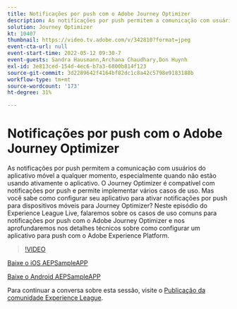 ```yaml
---
title: Notificações por push com o Adobe Journey Optimizer
description: As notificações por push permitem a comunicação com usuários do aplicativo móvel a qualquer momento, especialmente quando não estão usando ativamente o aplicativo. O Journey Optimizer oferece suporte para notificação por push... (as descrições devem ter entre 60 e 160 caracteres)
solution: Journey Optimizer
kt: 10407
thumbnail: https://video.tv.adobe.com/v/342810?format=jpeg
event-cta-url: null
event-start-time: 2022-05-12 09:30-7
event-guests: Sandra Hausmann,Archana Chaudhary,Don Huynh
exl-id: 3e813ced-154d-4ec6-b7a3-6800b814f123
source-git-commit: 3d2289642f4164bf82dc1c8a42c5798e9183188b
workflow-type: tm+mt
source-wordcount: '173'
ht-degree: 31%

---
```


# Notificações por push com o Adobe Journey Optimizer

As notificações por push permitem a comunicação com usuários do aplicativo móvel a qualquer momento, especialmente quando não estão usando ativamente o aplicativo. O Journey Optimizer é compatível com notificações por push e permite implementar vários casos de uso. Mas você sabe como configurar seu aplicativo para ativar notificações por push para dispositivos móveis para Journey Optimizer? Neste episódio do Experience League Live, falaremos sobre os casos de uso comuns para notificações por push com o Adobe Journey Optimizer e nos aprofundaremos nos detalhes técnicos sobre como configurar um aplicativo para push com o Adobe Experience Platform.

>[!VIDEO](https://video.tv.adobe.com/v/342810/?quality=12&learn=on)

[Baixe o iOS AEPSampleAPP](https://github.com/adobe/aepsdk-sample-app-ios)

[Baixe o Android AEPSampleAPP](https://github.com/adobe/aepsdk-sample-app-android)

Para continuar a conversa sobre esta sessão, visite o [Publicação da comunidade Experience League](https://experienceleaguecommunities.adobe.com/t5/journey-optimizer-discussions/experience-league-live-post-session-discussion-push/td-p/451869).
